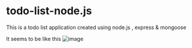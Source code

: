 # todo-list-node.js
This is a todo list application created using node.js , express &amp; mongoose

It seems to be like this
![image](https://user-images.githubusercontent.com/52119663/132999854-89a77370-d344-434c-9cf5-86b0f446b951.png)

